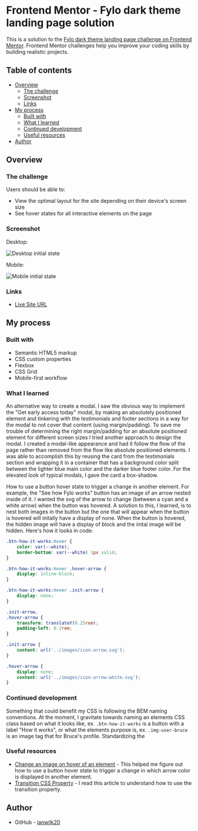 # Frontend Mentor - Fylo dark theme landing page solution

This is a solution to the [Fylo dark theme landing page challenge on Frontend Mentor](https://www.frontendmentor.io/challenges/fylo-dark-theme-landing-page-5ca5f2d21e82137ec91a50fd). Frontend Mentor challenges help you improve your coding skills by building realistic projects. 

## Table of contents

- [Overview](#overview)
  - [The challenge](#the-challenge)
  - [Screenshot](#screenshot)
  - [Links](#links)
- [My process](#my-process)
  - [Built with](#built-with)
  - [What I learned](#what-i-learned)
  - [Continued development](#continued-development)
  - [Useful resources](#useful-resources)
- [Author](#author)

## Overview

### The challenge

Users should be able to:

- View the optimal layout for the site depending on their device's screen size
- See hover states for all interactive elements on the page

### Screenshot

Desktop:

![Desktop initial state](/design/sol-desktop-init.png)

Mobile: 

![Mobile initial state](/design/sol-mobile-init.png)

### Links

- [Live Site URL](https://fylo-landing-page-ianwilk20.netlify.app/design/)

## My process

### Built with

- Semantic HTML5 markup
- CSS custom properties
- Flexbox
- CSS Grid
- Mobile-first workflow

### What I learned

An alternative way to create a modal. I saw the obvious way to implement the "Get early access today" modal, by making an absolutely positioned element and tinkering with the testimonials and footer sections in a way for the modal to not cover that content (using margin/padding). To save me trouble of determining the right margin/padding for an absolute positioned element for different screen sizes I tried another approach to design the modal. I created a modal-like appearance and had it follow the flow of the page rather than removed from the flow like absolute positioned elements. I was able to accomplish this by reusing the card from the testimonials section and wrapping it in a container that has a background color split between the lighter blue main color and the darker blue footer color. For the elevated look of typical modals, I gave the card a box-shadow.

How to use a button hover state to trigger a change in another element. For example, the "See how Fylo works" button has an image of an arrow nested inside of it. I wanted the svg of the arrow to change (between a cyan and a white arrow) when the button was hovered. A solution to this, I learned, is to nest both images in the button but the one that will appear when the button is hovered will initally have a display of none. When the button is hovered, the hidden image will have a display of block and the inital image will be hidden. Here's how it looks in code:

```CSS
.btn-how-it-works:hover {
    color: var(--white);
    border-bottom: var(--white) 1px solid;
}

.btn-how-it-works:hover .hover-arrow {
    display: inline-block;
}

.btn-how-it-works:hover .init-arrow {
    display: none;
}

.init-arrow,
.hover-arrow {
    transform: translateY(0.25rem);
    padding-left: 0.2rem;
}

.init-arrow {
    content: url('../images/icon-arrow.svg');
}

.hover-arrow {
    display: none;
    content: url('../images/icon-arrow-white.svg');
}
```


### Continued development

Something that could benefit my CSS is following the BEM naming conventions. At the moment, I gravitate towards naming an elements CSS class based on what it looks like, ex. ```.btn-how-it-works``` is a button with a label "How it works", or what the elements purpose is, ex. ```.img-user-bruce``` is an image tag that for Bruce's profile. Standardizing the


### Useful resources

- [Change an image on hover of an element](https://stackoverflow.com/a/66944264) - This helped me figure out how to use a button hover state to trigger a change in which arrow color is displayed in another element.
- [Transition CSS Property](https://developer.mozilla.org/en-US/docs/Web/CSS/transition) - I read this article to understand how to use the transition property.

## Author

- GitHub - [ianwilk20](https://github.com/ianwilk20)